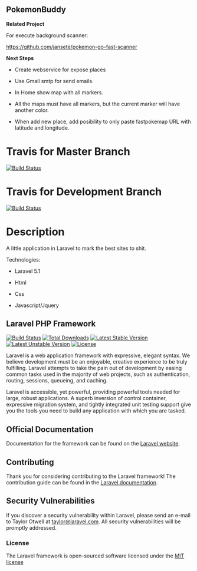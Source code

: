 ## PokemonBuddy

**Related Project**

For execute background scanner:

https://github.com/jansete/pokemon-go-fast-scanner

**Next Steps**

- Create webservice for expose places

- Use Gmail smtp for send emails.

- In Home show map with all markers.

- All the maps must have all markers, but the current marker will have another color.

- When add new place, add posibility to only paste fastpokemap URL with latitude and longitude.

# Travis for Master Branch

[![Build Status](https://travis-ci.org/mmanzano/gotta-shit.svg?branch=master)](https://travis-ci.org/mmanzano/gotta-shit)

# Travis for Development Branch

[![Build Status](https://travis-ci.org/mmanzano/gotta-shit.svg?branch=development)](https://travis-ci.org/mmanzano/gotta-shit)

# Description

A little application in Laravel to mark the best sites to shit.

Technologies:

- Laravel 5.1

- Html

- Css

- Javascript/Jquery

## Laravel PHP Framework

[![Build Status](https://travis-ci.org/laravel/framework.svg)](https://travis-ci.org/laravel/framework)
[![Total Downloads](https://poser.pugx.org/laravel/framework/d/total.svg)](https://packagist.org/packages/laravel/framework)
[![Latest Stable Version](https://poser.pugx.org/laravel/framework/v/stable.svg)](https://packagist.org/packages/laravel/framework)
[![Latest Unstable Version](https://poser.pugx.org/laravel/framework/v/unstable.svg)](https://packagist.org/packages/laravel/framework)
[![License](https://poser.pugx.org/laravel/framework/license.svg)](https://packagist.org/packages/laravel/framework)

Laravel is a web application framework with expressive, elegant syntax. We believe development must be an enjoyable, creative experience to be truly fulfilling. Laravel attempts to take the pain out of development by easing common tasks used in the majority of web projects, such as authentication, routing, sessions, queueing, and caching.

Laravel is accessible, yet powerful, providing powerful tools needed for large, robust applications. A superb inversion of control container, expressive migration system, and tightly integrated unit testing support give you the tools you need to build any application with which you are tasked.

## Official Documentation

Documentation for the framework can be found on the [Laravel website](http://laravel.com/docs).

## Contributing

Thank you for considering contributing to the Laravel framework! The contribution guide can be found in the [Laravel documentation](http://laravel.com/docs/contributions).

## Security Vulnerabilities

If you discover a security vulnerability within Laravel, please send an e-mail to Taylor Otwell at taylor@laravel.com. All security vulnerabilities will be promptly addressed.

### License

The Laravel framework is open-sourced software licensed under the [MIT license](http://opensource.org/licenses/MIT)

